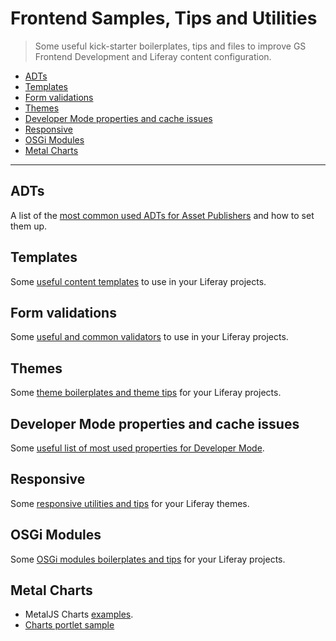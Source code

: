 # Frontend Samples, Tips and Utilities

> Some useful kick-starter boilerplates, tips and files to improve GS Frontend Development and Liferay content configuration.

* [ADTs](#adts)
* [Templates](#templates)
* [Form validations](#form-validations)
* [Themes](#themes)
* [Developer Mode properties and cache issues](#developer-mode-properties-and-cache-issues)
* [Responsive](#responsive)
* [OSGi Modules](#osgi-modules)
* [Metal Charts](#metal-charts)

---

## ADTs

A list of the [most common used ADTs for Asset Publishers](adts/) and how to set them up.

## Templates

Some [useful content templates](templates/) to use in your Liferay projects.

## Form validations

Some [useful and common validators](validators/) to use in your Liferay projects.

## Themes

Some [theme boilerplates and theme tips](themes/) for your Liferay projects.

## Developer Mode properties and cache issues

Some [useful list of most used properties for Developer Mode](developer-mode/).

## Responsive

Some [responsive utilities and tips](responsive/) for your Liferay themes.

## OSGi Modules

Some [OSGi modules boilerplates and tips](modules/) for your Liferay projects.

## Metal Charts

* MetalJS Charts [examples](https://hosting-metalcharts.wedeploy.io/).
* [Charts portlet sample](https://github.com/liferay/liferay-portal/blob/master/modules/apps/foundation/frontend-taglib/frontend-taglib-chart-sample-web/src/main/resources/META-INF/resources/view.jsp)

